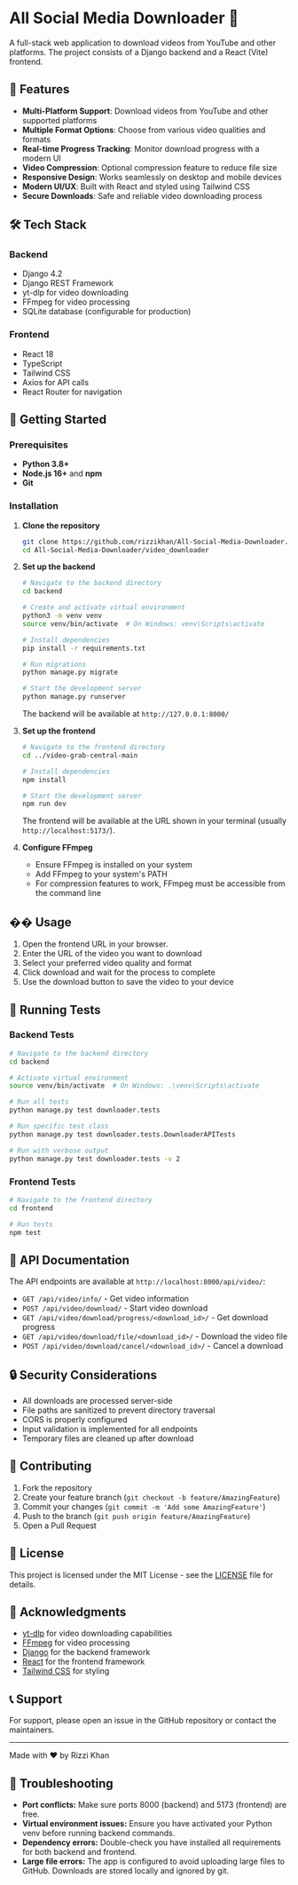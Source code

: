 # All Social Media Downloader 🎥

A full-stack web application to download videos from YouTube and other platforms. The project consists of a Django backend and a React (Vite) frontend.

## 🌟 Features

- **Multi-Platform Support**: Download videos from YouTube and other supported platforms
- **Multiple Format Options**: Choose from various video qualities and formats
- **Real-time Progress Tracking**: Monitor download progress with a modern UI
- **Video Compression**: Optional compression feature to reduce file size
- **Responsive Design**: Works seamlessly on desktop and mobile devices
- **Modern UI/UX**: Built with React and styled using Tailwind CSS
- **Secure Downloads**: Safe and reliable video downloading process

## 🛠️ Tech Stack

### Backend
- Django 4.2
- Django REST Framework
- yt-dlp for video downloading
- FFmpeg for video processing
- SQLite database (configurable for production)

### Frontend
- React 18
- TypeScript
- Tailwind CSS
- Axios for API calls
- React Router for navigation

## 🚀 Getting Started

### Prerequisites
- **Python 3.8+**
- **Node.js 16+** and **npm**
- **Git**

### Installation

1. **Clone the repository**
   ```bash
   git clone https://github.com/rizzikhan/All-Social-Media-Downloader.git
   cd All-Social-Media-Downloader/video_downloader
   ```

2. **Set up the backend**
   ```bash
   # Navigate to the backend directory
   cd backend

   # Create and activate virtual environment
   python3 -m venv venv
   source venv/bin/activate  # On Windows: venv\Scripts\activate

   # Install dependencies
   pip install -r requirements.txt

   # Run migrations
   python manage.py migrate

   # Start the development server
   python manage.py runserver
   ```
   The backend will be available at `http://127.0.0.1:8000/`

3. **Set up the frontend**
   ```bash
   # Navigate to the frontend directory
   cd ../video-grab-central-main

   # Install dependencies
   npm install

   # Start the development server
   npm run dev
   ```
   The frontend will be available at the URL shown in your terminal (usually `http://localhost:5173/`).

4. **Configure FFmpeg**
   - Ensure FFmpeg is installed on your system
   - Add FFmpeg to your system's PATH
   - For compression features to work, FFmpeg must be accessible from the command line

## �� Usage

1. Open the frontend URL in your browser.
2. Enter the URL of the video you want to download
3. Select your preferred video quality and format
4. Click download and wait for the process to complete
5. Use the download button to save the video to your device

## 🧪 Running Tests

### Backend Tests
```bash
# Navigate to the backend directory
cd backend

# Activate virtual environment
source venv/bin/activate  # On Windows: .\venv\Scripts\activate

# Run all tests
python manage.py test downloader.tests

# Run specific test class
python manage.py test downloader.tests.DownloaderAPITests

# Run with verbose output
python manage.py test downloader.tests -v 2
```

### Frontend Tests
```bash
# Navigate to the frontend directory
cd frontend

# Run tests
npm test
```

## 📝 API Documentation

The API endpoints are available at `http://localhost:8000/api/video/`:

- `GET /api/video/info/` - Get video information
- `POST /api/video/download/` - Start video download
- `GET /api/video/download/progress/<download_id>/` - Get download progress
- `GET /api/video/download/file/<download_id>/` - Download the video file
- `POST /api/video/download/cancel/<download_id>/` - Cancel a download

## 🔒 Security Considerations

- All downloads are processed server-side
- File paths are sanitized to prevent directory traversal
- CORS is properly configured
- Input validation is implemented for all endpoints
- Temporary files are cleaned up after download

## 🤝 Contributing

1. Fork the repository
2. Create your feature branch (`git checkout -b feature/AmazingFeature`)
3. Commit your changes (`git commit -m 'Add some AmazingFeature'`)
4. Push to the branch (`git push origin feature/AmazingFeature`)
5. Open a Pull Request

## 📄 License

This project is licensed under the MIT License - see the [LICENSE](LICENSE) file for details.

## 🙏 Acknowledgments

- [yt-dlp](https://github.com/yt-dlp/yt-dlp) for video downloading capabilities
- [FFmpeg](https://ffmpeg.org/) for video processing
- [Django](https://www.djangoproject.com/) for the backend framework
- [React](https://reactjs.org/) for the frontend framework
- [Tailwind CSS](https://tailwindcss.com/) for styling

## 📞 Support

For support, please open an issue in the GitHub repository or contact the maintainers.

---

Made with ❤️ by Rizzi Khan 

## 📄 Troubleshooting

- **Port conflicts:** Make sure ports 8000 (backend) and 5173 (frontend) are free.
- **Virtual environment issues:** Ensure you have activated your Python venv before running backend commands.
- **Dependency errors:** Double-check you have installed all requirements for both backend and frontend.
- **Large file errors:** The app is configured to avoid uploading large files to GitHub. Downloads are stored locally and ignored by git.